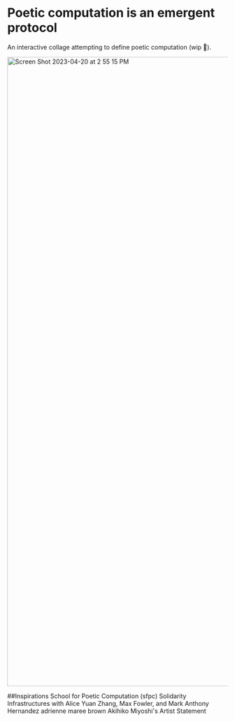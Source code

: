 # Poetic computation is an emergent protocol

An interactive collage attempting to define poetic computation (wip 🌱). 

<img width="1439" alt="Screen Shot 2023-04-20 at 2 55 15 PM" src="https://user-images.githubusercontent.com/48296334/233496060-1b408b0d-2f95-4a2c-8da8-10a25b76b568.png">

##Inspirations 
School for Poetic Computation (sfpc) 
Solidarity Infrastructures with Alice Yuan Zhang, Max Fowler, and Mark Anthony Hernandez 
adrienne maree brown 
Akihiko Miyoshi's Artist Statement 
